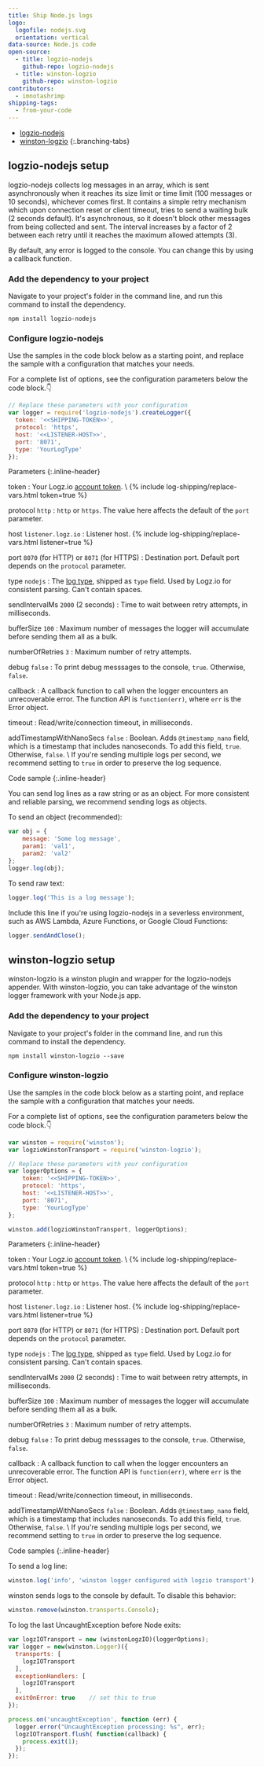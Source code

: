 ```yaml
---
title: Ship Node.js logs
logo:
  logofile: nodejs.svg
  orientation: vertical
data-source: Node.js code
open-source:
  - title: logzio-nodejs
    github-repo: logzio-nodejs
  - title: winston-logzio
    github-repo: winston-logzio
contributors:
  - imnotashrimp
shipping-tags:
  - from-your-code
---
```


<!-- tabContainer:start -->
<div class="branching-container">

* [logzio-nodejs](#logzio-nodejs-config)
* [winston-logzio](#winston-logzio-config)
{:.branching-tabs}

<!-- tab:start -->
<div id="logzio-nodejs-config">

## logzio-nodejs setup

logzio-nodejs collects log messages in an array, which is sent asynchronously when it reaches its size limit or time limit (100 messages or 10 seconds), whichever comes first.
It contains a simple retry mechanism which upon connection reset or client timeout, tries to send a waiting bulk (2 seconds default).
It's asynchronous, so it doesn't block other messages from being collected and sent.
The interval increases by a factor of 2 between each retry until it reaches the maximum allowed attempts (3).

By default, any error is logged to the console.
You can change this by using a callback function.

### Add the dependency to your project

Navigate to your project's folder in the command line, and run this command to install the dependency.

```shell
npm install logzio-nodejs
```

### Configure logzio-nodejs

Use the samples in the code block below as a starting point, and replace the sample with a configuration that matches your needs.

For a complete list of options, see the configuration parameters below the code block.👇

```js
// Replace these parameters with your configuration
var logger = require('logzio-nodejs').createLogger({
  token: '<<SHIPPING-TOKEN>>',
  protocol: 'https',
  host: '<<LISTENER-HOST>>',
  port: '8071',
  type: 'YourLogType'
});
```

Parameters
{:.inline-header}

token <span class="required-param"></span>
: Your Logz.io [account token](https://app.logz.io/#/dashboard/settings/general). \\
  {% include log-shipping/replace-vars.html token=true %}

protocol <span class="default-param">`http`</span>
: `http` or `https`.
  The value here affects the default of the `port` parameter.

host <span class="default-param">`listener.logz.io`</span>
: Listener host.
  {% include log-shipping/replace-vars.html listener=true %}

port <span class="default-param">`8070` (for HTTP) or `8071` (for HTTPS)</span>
: Destination port.
  Default port depends on the `protocol` parameter.

type <span class="default-param">`nodejs`</span>
: The [log type](https://docs.logz.io/user-guide/log-shipping/built-in-log-types.html), shipped as `type` field.
  Used by Logz.io for consistent parsing.
  Can't contain spaces.

sendIntervalMs <span class="default-param">`2000` (2 seconds)</span>
: Time to wait between retry attempts, in milliseconds.

bufferSize <span class="default-param">`100`</span>
: Maximum number of messages the logger will accumulate before sending them all as a bulk.

numberOfRetries <span class="default-param">`3`</span>
: Maximum number of retry attempts.

debug <span class="default-param">`false`</span>
: To print debug messsages to the console, `true`.
  Otherwise, `false`.

callback
: A callback function to call when the logger encounters an unrecoverable error.
  The function API is `function(err)`, where `err` is the Error object.

timeout
: Read/write/connection timeout, in milliseconds.

addTimestampWithNanoSecs <span class="default-param">`false`</span>
: Boolean. Adds `@timestamp_nano` field, which is a timestamp that includes nanoseconds.
  To add this field, `true`.
  Otherwise, `false`. \\
  If you're sending multiple logs per second, we recommend setting to `true` in order to preserve the log sequence.

Code sample
{:.inline-header}

You can send log lines as a raw string or as an object.
For more consistent and reliable parsing, we recommend sending logs as objects.


To send an object (recommended):

  ```js
  var obj = {
      message: 'Some log message',
      param1: 'val1',
      param2: 'val2'
  };
  logger.log(obj);
  ```


To send raw text:

  ```js
  logger.log('This is a log message');
  ```


Include this line if you're using logzio-nodejs in a severless environment, such as AWS Lambda, Azure Functions, or Google Cloud Functions:

  ```js
  logger.sendAndClose();
  ```

</div>
<!-- tab:end -->

<!-- tab:start -->
<div id="winston-logzio-config">

## winston-logzio setup

winston-logzio is a winston plugin and wrapper for the logzio-nodejs appender.
With winston-logzio, you can take advantage of the winston logger framework with your Node.js app.

### Add the dependency to your project

Navigate to your project's folder in the command line, and run this command to install the dependency.

```shell
npm install winston-logzio --save
```

### Configure winston-logzio

Use the samples in the code block below as a starting point, and replace the sample with a configuration that matches your needs.

For a complete list of options, see the configuration parameters below the code block.👇

```js
var winston = require('winston');
var logzioWinstonTransport = require('winston-logzio');

// Replace these parameters with your configuration
var loggerOptions = {
    token: '<<SHIPPING-TOKEN>>',
    protocol: 'https',
    host: '<<LISTENER-HOST>>',
    port: '8071',
    type: 'YourLogType'
};

winston.add(logzioWinstonTransport, loggerOptions);
```

Parameters
{:.inline-header}

token <span class="required-param"></span>
: Your Logz.io [account token](https://app.logz.io/#/dashboard/settings/general). \\
  {% include log-shipping/replace-vars.html token=true %}

protocol <span class="default-param">`http`</span>
: `http` or `https`.
  The value here affects the default of the `port` parameter.

host <span class="default-param">`listener.logz.io`</span>
: Listener host.
  {% include log-shipping/replace-vars.html listener=true %}

port <span class="default-param">`8070` (for HTTP) or `8071` (for HTTPS)</span>
: Destination port.
  Default port depends on the `protocol` parameter.

type <span class="default-param">`nodejs`</span>
: The [log type](https://docs.logz.io/user-guide/log-shipping/built-in-log-types.html), shipped as `type` field.
  Used by Logz.io for consistent parsing.
  Can't contain spaces.

sendIntervalMs <span class="default-param">`2000` (2 seconds)</span>
: Time to wait between retry attempts, in milliseconds.

bufferSize <span class="default-param">`100`</span>
: Maximum number of messages the logger will accumulate before sending them all as a bulk.

numberOfRetries <span class="default-param">`3`</span>
: Maximum number of retry attempts.

debug <span class="default-param">`false`</span>
: To print debug messsages to the console, `true`.
  Otherwise, `false`.

callback
: A callback function to call when the logger encounters an unrecoverable error.
  The function API is `function(err)`, where `err` is the Error object.

timeout
: Read/write/connection timeout, in milliseconds.

addTimestampWithNanoSecs <span class="default-param">`false`</span>
: Boolean. Adds `@timestamp_nano` field, which is a timestamp that includes nanoseconds.
  To add this field, `true`.
  Otherwise, `false`. \\
  If you're sending multiple logs per second, we recommend setting to `true` in order to preserve the log sequence.

Code samples
{:.inline-header}

To send a log line:

```js
winston.log('info', 'winston logger configured with logzio transport');
```

winston sends logs to the console by default.
To disable this behavior:

```js
winston.remove(winston.transports.Console);
```

To log the last UncaughtException before Node exits:

```js
var logzIOTransport = new (winstonLogzIO)(loggerOptions);
var logger = new(winston.Logger)({
  transports: [
    logzIOTransport
  ],
  exceptionHandlers: [
    logzIOTransport
  ],
  exitOnError: true    // set this to true
});

process.on('uncaughtException', function (err) {
  logger.error("UncaughtException processing: %s", err);
  logzIOTransport.flush( function(callback) {
    process.exit(1);
  });
});
```

</div>
<!-- tab:end -->

</div>
<!-- tabContainer:end -->